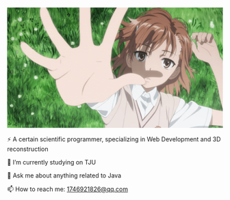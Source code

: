 <p align="center">
  <img src="https://github.com/Awanyyy/Awanyyy/blob/main/misaka_mikoto.png?raw=true" alt="Misaka Mikoto" width="800"/>
</p>
⚡ A certain scientific programmer, specializing in Web Development and 3D reconstruction

🔭 I’m currently studying on TJU

💬 Ask me about anything related to Java

📫 How to reach me: 1746921826@qq.com
